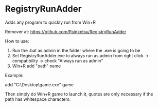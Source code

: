 # RegistryRunAdder
Adds any program to quickly run from Win+R

Remover at: https://github.com/Painketsu/RegistryRunAdder

How to use:

1. Run the .bat as admin in the folder where the .exe is going to be
2. Set RegistryRunAdder.exe to always run as admin from right click -> compatibility -> check "Always run as admin"
3. Win+R add "path" name

Example:

add "C:\Desktop\game.exe" game

Then simply do Win+R game to launch it, quotes are only necessary if the path has whitespace characters.
